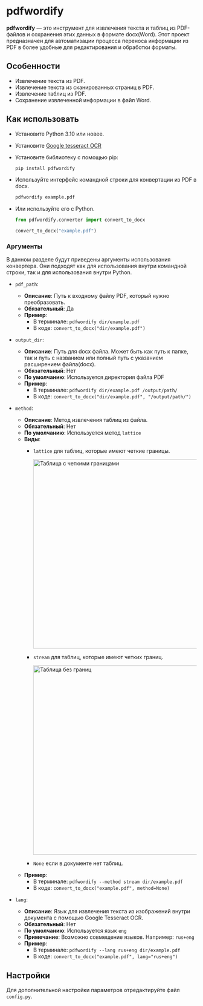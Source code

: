 # pdfwordify

**pdfwordify** — это инструмент для извлечения текста и таблиц из PDF-файлов и сохранения этих данных в формате docx(Word). Этот проект предназначен для автоматизации процесса переноса информации из PDF в более удобные для редактирования и обработки форматы.

## Особенности

- Извлечение текста из PDF.
- Извлечение текста из сканированных страниц в PDF.
- Извлечение таблиц из PDF.
- Сохранение извлеченной информации в файл Word.


## Как использовать

- Установите Python 3.10 или новее.

- Установите [Google tesseract OCR](https://github.com/tesseract-ocr/tesseract)

- Установите библиотеку с помощью pip:
   ```bash
   pip install pdfwordify
   ```

- Используйте интерфейс командной строки для конвертации из PDF в docx.
   ```bash
   pdfwordify example.pdf
   ```

- Или используйте его с Python.
   ```python
   from pdfwordify.converter import convert_to_docx

   convert_to_docx("example.pdf")
   ```

### Аргументы

В данном разделе будут приведены аргументы использования конвертера. Они подходят как для использования внутри командной строки, так и для использования внутри Python.

- `pdf_path`: 
  - **Описание**: Путь к входному файлу PDF, который нужно преобразовать.
  - **Обязательный**: Да
   - **Пример**: 
      - В терминале: `pdfwordify dir/example.pdf`
      - В коде: `convert_to_docx("dir/example.pdf")`

- `output_dir`:
  - **Описание**: Путь для docx файла. Может быть как путь к папке, так и путь с названием или полный путь с указанием расширением файла(docx).
  - **Обязательный**: Нет
  - **По умолчанию**: Используется директория файла PDF
   - **Пример**: 
      - В терминале: `pdfwordify dir/example.pdf /output/path/`
      - В коде: `convert_to_docx("dir/example.pdf", "/output/path/")`

- `method`:
   - **Описание**: Метод извлечения таблиц из файла.
   - **Обязательный**: Нет
   - **По умолчанию**: Используется метод `lattice`
   - **Виды**:
      - `lattice` для таблиц, которые имеют четкие границы. 

         <img src="docs/images/lattice_example_table.png" alt="Таблица с четкими границами" width="500"/>

      - `stream` для таблиц, которые имеют четких границ. 

         <img src="docs/images/stream_example_table.png" alt="Таблица без границ" width="500"/>

      - `None` если в документе нет таблиц.
   - **Пример**: 
      - В терминале: `pdfwordify --method stream dir/example.pdf`
      - В коде: `convert_to_docx("example.pdf", method=None)`

- `lang`:
   - **Описание**: Язык для извлечения текста из изображений внутри документа с помощью Google Tesseract OCR.
   - **Обязательный**: Нет
   - **По умолчанию**: Используется язык `eng`
   - **Примечание**: Возможно совмещение языков. Например: `rus+eng`
   - **Пример**: 
      - В терминале: `pdfwordify --lang rus+eng dir/example.pdf`
      - В коде: `convert_to_docx("example.pdf", lang="rus+eng")`

## Настройки

Для дополнительной настройки параметров отредактируйте файл `config.py`.
